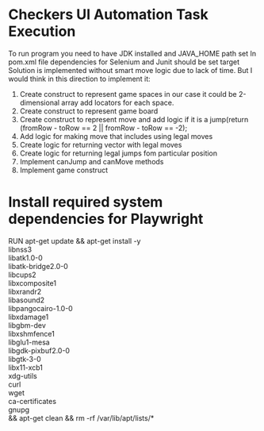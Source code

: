 Checkers UI Automation Task Execution
=============

To run program you need to have JDK installed and JAVA_HOME path set 
In pom.xml file dependencies for Selenium and Junit should be set
target
Solution is implemented without smart move logic due to lack of time.
But I would think in this direction to implement it:

1) Create construct to represent game spaces 
in our case it could be 2-dimensional array add locators for each space.
2) Create construct to represent game board
3) Create construct to represent move and add logic if it is a jump(return (fromRow - toRow == 2 || fromRow - toRow == -2);
4) Add logic for making move that includes using legal moves 
5) Create logic for returning vector with legal moves
6) Create logic for returning legal jumps fom particular position 
7) Implement canJump and canMove methods
8) Implement game construct

# Install required system dependencies for Playwright
RUN apt-get update && apt-get install -y \
    libnss3 \
    libatk1.0-0 \
    libatk-bridge2.0-0 \
    libcups2 \
    libxcomposite1 \
    libxrandr2 \
    libasound2 \
    libpangocairo-1.0-0 \
    libxdamage1 \
    libgbm-dev \
    libxshmfence1 \
    libglu1-mesa \
    libgdk-pixbuf2.0-0 \
    libgtk-3-0 \
    libx11-xcb1 \
    xdg-utils \
    curl \
    wget \
    ca-certificates \
    gnupg \
    && apt-get clean && rm -rf /var/lib/apt/lists/*

